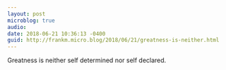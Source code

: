 ```yaml
---
layout: post
microblog: true
audio: 
date: 2018-06-21 10:36:13 -0400
guid: http://frankm.micro.blog/2018/06/21/greatness-is-neither.html
---
```

Greatness is neither self determined nor self declared. 
